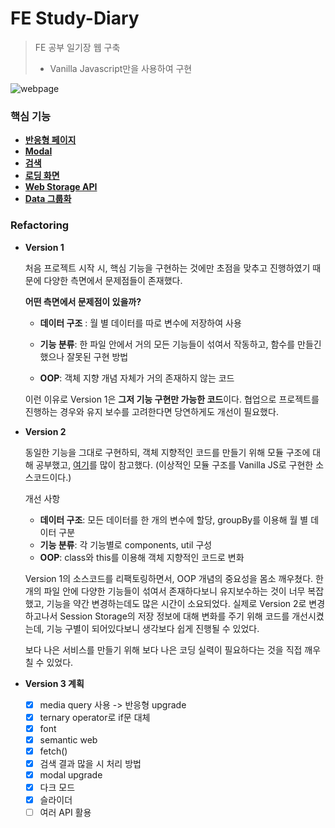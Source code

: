 # FE Study-Diary

> FE 공부 일기장 웹 구축
>
> - Vanilla Javascript만을 사용하여 구현

![webpage](https://user-images.githubusercontent.com/70627979/124373808-83f34a80-dcd0-11eb-9902-8fd2b4cc596a.png)

### 핵심 기능

- [**반응형 페이지**](https://www.notion.so/30f89e26ff6742ebaa92f2d489183a16)
- **[Modal](https://www.notion.so/Modal-0939212e1eda446589e0cf110c289e58)**
- **[검색](https://www.notion.so/75d6ca6e84b046d5b4d3925db1890417)**
- [**로딩 화면**](https://www.notion.so/Loading-f1b6ac30e0e941638d54924ecf845093)
- [**Web Storage API**](https://www.notion.so/Web-Storage-API-663771f48fc948bdbb6f475b8f0b08d6)
- [**Data 그룹화**](https://www.notion.so/Data-aed1a5eb305b4543a1cf01139559d4c5)

### Refactoring

- **Version 1**

  처음 프로젝트 시작 시, 핵심 기능을 구현하는 것에만 초점을 맞추고 진행하였기 때문에 다양한 측면에서 문제점들이 존재했다.

  **어떤 측면에서 문제점이 있을까?**

  - **데이터 구조** : 월 별 데이터를 따로 변수에 저장하여 사용

  - **기능 분류**: 한 파일 안에서 거의 모든 기능들이 섞여서 작동하고, 함수를 만들긴 했으나 잘못된 구현 방법

  - **OOP**: 객체 지향 개념 자체가 거의 존재하지 않는 코드

  이런 이유로 Version 1은 **그저 기능 구현만 가능한 코드**이다. 협업으로 프로젝트를 진행하는 경우와 유지 보수를 고려한다면 당연하게도 개선이 필요했다.

- **Version 2**

  동일한 기능을 그대로 구현하되, 객체 지향적인 코드를 만들기 위해 모듈 구조에 대해 공부했고, [여기](https://github.com/woohyeonjo/ilovecat-javascript)를 많이 참고했다. (이상적인 모듈 구조를 Vanilla JS로 구현한 소스코드이다.)

  개선 사항

  - **데이터 구조**: 모든 데이터를 한 개의 변수에 할당, groupBy를 이용해 월 별 데이터 구분
  - **기능 분류**: 각 기능별로 components, util 구성
  - **OOP**: class와 this를 이용해 객체 지향적인 코드로 변화

  Version 1의 소스코드를 리팩토링하면서, OOP 개념의 중요성을 몸소 깨우쳤다. 한 개의 파일 안에 다양한 기능들이 섞여서 존재하다보니 유지보수하는 것이 너무 복잡했고, 기능을 약간 변경하는데도 많은 시간이 소요되었다. 실제로 Version 2로 변경하고나서 Session Storage의 저장 정보에 대해 변화를 주기 위해 코드를 개선시켰는데, 기능 구별이 되어있다보니 생각보다 쉽게 진행될 수 있었다.

  보다 나은 서비스를 만들기 위해 보다 나은 코딩 실력이 필요하다는 것을 직접 깨우칠 수 있었다.

- **Version 3 계획**
  - [x] media query 사용 -> 반응형 upgrade
  - [x] ternary operator로 if문 대체
  - [x] font
  - [x] semantic web
  - [x] fetch()
  - [x] 검색 결과 많을 시 처리 방법
  - [x] modal upgrade
  - [x] 다크 모드
  - [x] 슬라이더
  - [ ] 여러 API 활용
